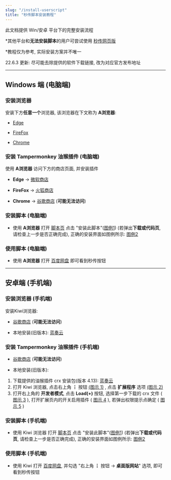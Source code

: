 ```yaml
---
slug: "/install-userscript"
title: "秒传脚本安装教程"
---
```


此文档提供 Win/安卓 平台下的完整安装流程

\*其他平台和**无法安装脚本**的用户可尝试使用 [秒传网页版](https://rapidacg.gmgard.moe/)

\*教程仅为参考, 实际安装方案并不唯一

22.6.3 更新: 尽可能去除提供的软件下载链接, 改为对应官方发布地址

---

## Windows 端 (电脑端)

### 安装浏览器

安装下方**任意一个**浏览器, 该浏览器在下文称为 **A浏览器**:

* [Edge](https://www.microsoft.com/zh-cn/edge) 

* [FireFox](https://www.mozilla.org/zh-CN/firefox/new/) 

* [Chrome](https://www.google.cn/chrome/)

### 安装 Tampermonkey 油猴插件 (电脑端)

使用 **A浏览器** 访问下方的商店页面, 并安装插件

* **Edge** -> [微软商店](https://microsoftedge.microsoft.com/addons/detail/tampermonkey/iikmkjmpaadaobahmlepeloendndfphd)

* **FireFox** -> [火狐商店](https://addons.mozilla.org/zh-CN/firefox/addon/tampermonkey/)

* **Chrome** -> [谷歌商店](https://chrome.google.com/webstore/detail/tampermonkey/dhdgffkkebhmkfjojejmpbldmpobfkfo) (**可能无法访问**)

### 安装脚本 (电脑端)

- 使用 **A浏览器** 打开 [脚本页](https://greasyfork.org/zh-CN/scripts/424574) 点击 "安装此脚本"([图例1](https://pic.rmb.bdstatic.com/bjh/a6f3f140754b8e8bdeaae39992749d1e.png)) (若弹出**下载或代码页**, 请检查上一步是否正确完成), 正确的安装界面如图例所示: [图例2](https://pic.rmb.bdstatic.com/bjh/9d3d54e9dbcdb5ce9db25a9d8ee12dfe.jpeg)

### 使用脚本 (电脑端)

- 使用 **A浏览器** 打开 [百度网盘](https://pan.baidu.com/) 即可看到秒传按钮

---

## 安卓端 (手机端)

### 安装浏览器 (手机端)

安装Kiwi浏览器:

* [谷歌商店](https://play.google.com/store/apps/details?id=com.kiwibrowser.browser) (**可能无法访问**)

* 本地安装(旧版本): [蓝奏云](https://wwe.lanzoui.com/ilaSts35jwh)

### 安装 Tampermonkey 油猴插件 (手机端)

* [谷歌商店](https://chrome.google.com/webstore/detail/tampermonkey/dhdgffkkebhmkfjojejmpbldmpobfkfo) (**可能无法访问**)

* 本地安装(旧版本): 
1. 下载提供的油猴插件 crx 安装包(版本 4.13): [蓝奏云](https://wwe.lanzoui.com/iWtyfs3541g)
2. 打开 Kiwi 浏览器, 点击右上角 ┇ 按钮 [(图示 1)](https://pic.rmb.bdstatic.com/bjh/3cae4fb32add8b72e8b560e8f015c941.jpeg) , 点击 **扩展程序**  选项 [(图示 2)](https://pic.rmb.bdstatic.com/bjh/0d2710ac7721100eba72b34d519204ac.jpeg)
3. 打开右上角的 **开发者模式**, 点击 **Load(+)** 按钮, 选择第一步下载的 crx 文件 ( [图示 3](https://pic.rmb.bdstatic.com/bjh/a0d1c2edd2c8dd7bdf7da1c110768262.jpeg) ), 打开扩展页内的开关启用插件 ( [图示 4](https://pic.rmb.bdstatic.com/bjh/a27dc6a338dc75b77571a34a2204d69b.jpeg) ), 若弹出权限提示点确定 ( [图示 5](https://pic.rmb.bdstatic.com/bjh/9ea9dacc5eafb7b0b44b8a9faf9b5215.jpeg) )

### 安装脚本 (手机端)

- 使用 Kiwi 浏览器 打开 [脚本页](https://greasyfork.org/zh-CN/scripts/424574) 点击 "安装此脚本"([图例1](https://pic.rmb.bdstatic.com/bjh/a6f3f140754b8e8bdeaae39992749d1e.png)) (若弹出**下载或代码页**, 请检查上一步是否正确完成), 正确的安装界面如图例所示: [图例2](https://pic.rmb.bdstatic.com/bjh/9d3d54e9dbcdb5ce9db25a9d8ee12dfe.jpeg)

### 使用脚本 (手机端)

- 使用 Kiwi 打开 [百度网盘](https://pan.baidu.com/), 并勾选 "右上角 ┇ 按钮 -> **桌面版网站**" 选项, 即可看到秒传按钮
